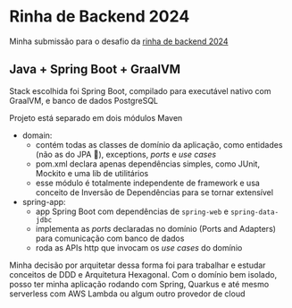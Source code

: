 # Rinha de Backend 2024

Minha submissão para o desafio da [rinha de backend 2024](https://github.com/zanfranceschi/rinha-de-backend-2024-q1)

## Java + Spring Boot + GraalVM

<p>Stack escolhida foi Spring Boot, compilado para executável nativo com GraalVM, e banco de dados PostgreSQL</p>
<p>Projeto está separado em dois módulos Maven</p>

- domain: 
  - contém todas as classes de domínio da aplicação, como entidades (não as do JPA 👀), exceptions, _ports_ e _use cases_
  - pom.xml declara apenas dependências simples, como JUnit, Mockito e uma lib de utilitários
  - esse módulo é totalmente independente de framework e usa conceito de Inversão de Dependências para se tornar extensível
- spring-app:
  - app Spring Boot com dependências de `spring-web` e `spring-data-jdbc`
  - implementa as _ports_ declaradas no domínio (Ports and Adapters) para comunicação com banco de dados
  - roda as APIs http que invocam os _use cases_ do domínio

Minha decisão por arquitetar dessa forma foi para trabalhar e estudar conceitos de DDD e Arquitetura Hexagonal. 
Com o domínio bem isolado, posso ter minha aplicação rodando com Spring, Quarkus e até mesmo serverless com AWS Lambda ou algum outro provedor de cloud
